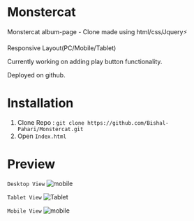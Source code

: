 # Monstercat
 Monstercat album-page - Clone made using html/css/Jquery⚡

Responsive Layout(PC/Mobile/Tablet)

Currently working on adding play button functionality.

Deployed on github.

# Installation
1. Clone Repo : ```git clone https://github.com/Bishal-Pahari/Monstercat.git```
2. Open ``Index.html``

# Preview
```Desktop View```
![mobile](https://user-images.githubusercontent.com/61013432/196026504-6822c2dd-ccf6-41f0-9ec8-113f53cbcd51.png)

```Tablet View```
![Tablet](https://user-images.githubusercontent.com/61013432/196026651-a6c4fc86-0959-430b-84b7-f9d60d6688e5.png)

```Mobile View```
![mobile](https://user-images.githubusercontent.com/61013432/196026655-4827bc0f-8a3f-4e25-801a-0f6ddce8a4f5.png)
